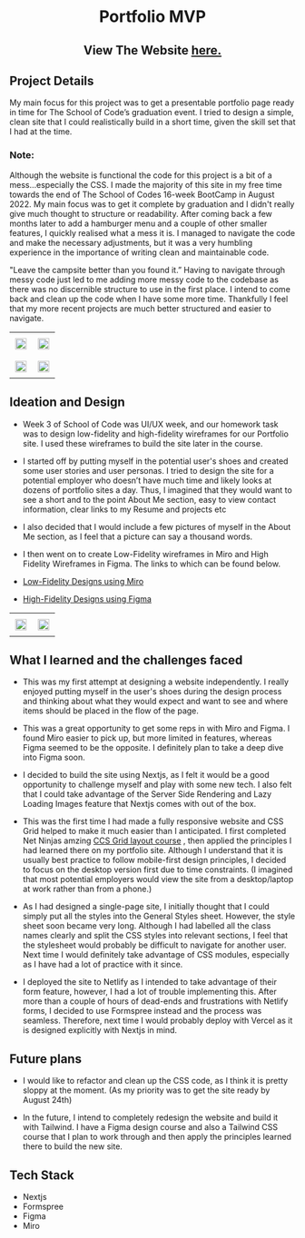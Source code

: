 <h1 align="center">
	Portfolio MVP 
</h1>



<h2 align="center">
	View The Website <a href='https://bessem-portfolio.netlify.app/'>here.</a>
</h2>

## Project Details 



My main focus for this project was to get a presentable portfolio page ready in time for The School of Code’s graduation event. I tried to design a simple, clean site that I could realistically build in a short time, given the skill set that I had at the time.

### Note:


Although the website is functional the code for this project is a bit of a mess…especially the CSS. I made the majority of this site in my free time towards the end of The School of Codes 16-week BootCamp in August 2022. My main focus was to get it complete by graduation and I didn't really give much thought to structure or readability.  After coming back a few months later to add a hamburger menu and a couple of other smaller features, I quickly realised what a mess it is. I managed to navigate the code and make the necessary adjustments, but it was a very humbling experience in the importance of writing clean and maintainable code. 

"Leave the campsite better than you found it.” Having to navigate through messy code just led to me adding more messy code to the codebase as there was no discernible structure to use in the first place.  I intend to come back and clean up the code when I have some more time.  Thankfully I feel that my more recent projects are much better structured and easier to navigate.

 <table>
	    <tr>
    	    <td style="padding:10px">
        	    <img src="https://user-images.githubusercontent.com/82081817/185399628-3f6327ab-d97d-462b-a24e-d517d843679d.PNG" width="100%"/>
      	    </td>
            <td style="padding:10px">
            	<img src="https://user-images.githubusercontent.com/82081817/185399636-199af5d3-1577-43ab-b8e3-9724152479d7.PNG" width="100%" />
            </td>
        </tr>
         <tr>
    	    <td style="padding:10px">
        	    <img src="https://user-images.githubusercontent.com/82081817/185399643-9b907ceb-4b54-4380-bd9e-3f288acabaf8.PNG" width="100%"/>
      	    </td>
            <td style="padding:10px">
            	<img src="https://user-images.githubusercontent.com/82081817/185400831-ebc810f1-ebd4-4b87-9ea2-13d07675d51a.PNG" width="100%"/>
            </td>
	</tr>
    </table>



## Ideation and Design

- Week 3 of School of Code was UI/UX week, and our homework task was to design low-fidelity and high-fidelity wireframes for our Portfolio site. I used these wireframes to build the site later in the course.

- I started off by putting myself in the potential user's shoes and created some user stories and user personas. I tried to design the site for a potential employer who doesn’t have much time and likely looks at dozens of portfolio sites a day. Thus, I imagined that they would want to see a short and to the point About Me section, easy to view contact information, clear links to my Resume and projects etc 

- I also decided that I would include a few pictures of myself in the About Me section, as I feel that  a picture can say a thousand words. 

- I then went on to create Low-Fidelity wireframes in Miro and High Fidelity Wireframes in Figma. The links to which can be found below.

- [Low-Fidelity Designs using Miro](https://miro.com/app/board/uXjVO1q53eQ=/?share_link_id=691854603282)
- [High-Fidelity Designs using Figma](https://www.figma.com/file/9LT6XTj9fzhGH4sG8XyQwQ/bessem---Personal-website?node-id=0%3A1)

 <table>
	    <tr>
    	    <td style="padding:10px">
        	    <img src="https://user-images.githubusercontent.com/82081817/185405447-8d6bbc08-ef24-46d0-a448-d25da7f7ed68.PNG" width="100%"/>
      	    </td>
            <td style="padding:10px">
            	<img src="https://user-images.githubusercontent.com/82081817/185405433-60470f3f-77bb-4e7c-89a5-638580f3aba2.PNG" width="100%" />
            </td>
        </tr>
    </table>
    
## What I learned and the challenges faced 

- This was my first attempt at designing a website independently. I really enjoyed putting myself in the user's shoes during the design process and thinking about what they would expect and want to see and where items should be placed in the flow of the page.

- This was a great opportunity to get some reps in with Miro and Figma. I found Miro easier to pick up, but more limited in features, whereas Figma seemed to be the opposite. I definitely plan to take a deep dive into Figma soon. 

- I decided to build the site using Nextjs, as I felt it would be a good opportunity to challenge myself and play with some new tech. I also felt that I could take advantage of the Server Side Rendering and Lazy Loading Images feature that Nextjs comes with out of the box.

- This was the first time I had made a fully responsive website and CSS Grid helped to make it much easier than I anticipated. I first completed Net Ninjas amzing <a href='https://www.youtube.com/watch?v=xPuYbmmPdEM&list=PL4cUxeGkcC9hk02lFb6EkdXF2DYGl4Gg4'>CCS Grid layout course</a> , then applied the principles I had learned there on my portfolio site.  Although I understand that it is usually best practice to follow mobile-first design principles, I decided to focus on the desktop version first due to time constraints. (I imagined that most potential employers would view the site from a desktop/laptop at work rather than from a phone.)

- As I had designed a single-page site, I initially thought that I could simply put all the styles into the General Styles sheet. However, the style sheet soon became very long. Although I had labelled all the class names clearly and split the CSS styles into relevant sections, I feel that the stylesheet would probably be difficult to navigate for another user. Next time I would definitely take advantage of CSS modules, especially as I have had a lot of practice with it since. 

- I deployed the site to Netlify as I intended to take advantage of their form feature, however, I had a lot of trouble implementing this. After more than a couple of hours of dead-ends and frustrations with Netlify forms, I decided to use Formspree instead and the process was seamless. Therefore, next time I would probably deploy with Vercel as it is designed explicitly with Nextjs in mind.

## Future plans

- I would like to refactor and clean up the CSS code, as I think it is pretty sloppy at the moment. (As my priority was to get the site ready by August 24th)

- In the future, I intend to completely redesign the website and build it with Tailwind. I have a Figma design course and also a Tailwind CSS course that I plan to work through and then apply the principles learned there to build the new site.

## Tech Stack

- Nextjs
- Formspree
- Figma
- Miro

